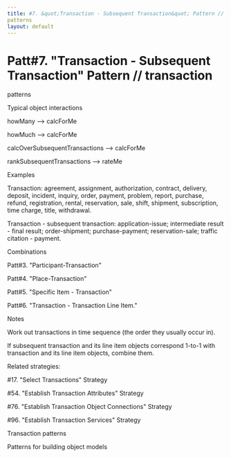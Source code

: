 ```yaml
---
title: #7. &quot;Transaction - Subsequent Transaction&quot; Pattern // transaction
patterns
layout: default
---
```




# Patt#7. &quot;Transaction - Subsequent Transaction&quot; Pattern // transaction
patterns 

 

Typical object interactions 

 howMany --&gt; calcForMe 

 howMuch --&gt; calcForMe 

 calcOverSubsequentTransactions --&gt; calcForMe 

 rankSubsequentTransactions --&gt; rateMe 

Examples

 Transaction: agreement, assignment, authorization, contract, delivery, deposit,
incident, inquiry, order, payment, problem, report, purchase, refund, registration,
rental, reservation, sale, shift, shipment, subscription, time charge, title, withdrawal. 

 Transaction - subsequent transaction: application-issue; intermediate result - final
result; order-shipment; purchase-payment; reservation-sale; traffic citation - payment. 

Combinations 

Patt#3. &quot;Participant-Transaction&quot; 

Patt#4. &quot;Place-Transaction&quot; 

Patt#5. &quot;Specific Item - Transaction&quot; 

Patt#6. &quot;Transaction - Transaction Line
Item.&quot; 

Notes 

 Work out transactions in time sequence (the order they usually occur in). 

 If subsequent transaction and its line item objects correspond 1-to-1 with
transaction and its line item objects, combine them. 

Related strategies: 

#17. &quot;Select Transactions&quot; Strategy 

#54. &quot;Establish Transaction Attributes&quot;
Strategy 

#76. &quot;Establish Transaction Object
Connections&quot; Strategy 

#96. &quot;Establish Transaction Services&quot;
Strategy 

Transaction patterns

Patterns for building object models



